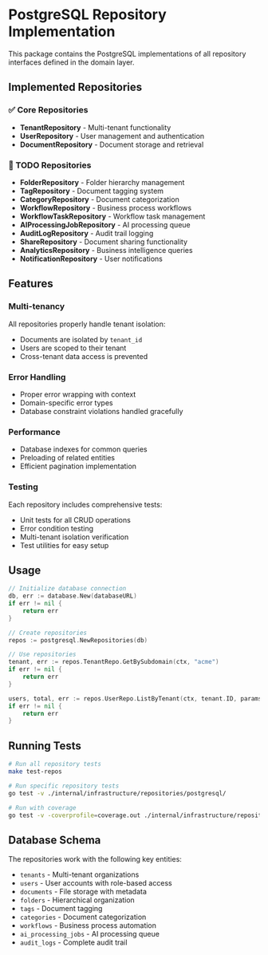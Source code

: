 # PostgreSQL Repository Implementation

This package contains the PostgreSQL implementations of all repository interfaces defined in the domain layer.

## Implemented Repositories

### ✅ Core Repositories
- **TenantRepository** - Multi-tenant functionality
- **UserRepository** - User management and authentication
- **DocumentRepository** - Document storage and retrieval

### 🚧 TODO Repositories
- **FolderRepository** - Folder hierarchy management
- **TagRepository** - Document tagging system
- **CategoryRepository** - Document categorization
- **WorkflowRepository** - Business process workflows
- **WorkflowTaskRepository** - Workflow task management
- **AIProcessingJobRepository** - AI processing queue
- **AuditLogRepository** - Audit trail logging
- **ShareRepository** - Document sharing functionality
- **AnalyticsRepository** - Business intelligence queries
- **NotificationRepository** - User notifications

## Features

### Multi-tenancy
All repositories properly handle tenant isolation:
- Documents are isolated by `tenant_id`
- Users are scoped to their tenant
- Cross-tenant data access is prevented

### Error Handling
- Proper error wrapping with context
- Domain-specific error types
- Database constraint violations handled gracefully

### Performance
- Database indexes for common queries
- Preloading of related entities
- Efficient pagination implementation

### Testing
Each repository includes comprehensive tests:
- Unit tests for all CRUD operations
- Error condition testing
- Multi-tenant isolation verification
- Test utilities for easy setup

## Usage

```go
// Initialize database connection
db, err := database.New(databaseURL)
if err != nil {
    return err
}

// Create repositories
repos := postgresql.NewRepositories(db)

// Use repositories
tenant, err := repos.TenantRepo.GetBySubdomain(ctx, "acme")
if err != nil {
    return err
}

users, total, err := repos.UserRepo.ListByTenant(ctx, tenant.ID, params)
if err != nil {
    return err
}
```

## Running Tests

```bash
# Run all repository tests
make test-repos

# Run specific repository tests
go test -v ./internal/infrastructure/repositories/postgresql/

# Run with coverage
go test -v -coverprofile=coverage.out ./internal/infrastructure/repositories/postgresql/
```

## Database Schema

The repositories work with the following key entities:
- `tenants` - Multi-tenant organizations
- `users` - User accounts with role-based access
- `documents` - File storage with metadata
- `folders` - Hierarchical organization
- `tags` - Document tagging
- `categories` - Document categorization
- `workflows` - Business process automation
- `ai_processing_jobs` - AI processing queue
- `audit_logs` - Complete audit trail 